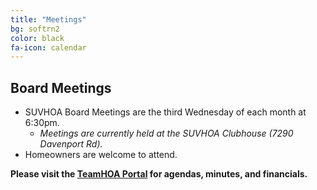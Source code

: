 ```yaml
---
title: "Meetings"
bg: softrn2
color: black
fa-icon: calendar
---
```


## Board Meetings
- SUVHOA Board Meetings are the third Wednesday of each month at 6:30pm.
  * *Meetings are currently held at the SUVHOA Clubhouse (7290 Davenport Rd).*
- Homeowners are welcome to attend.

**Please visit the [TeamHOA Portal](https://teamhoa.com) for agendas, minutes, and financials.**
